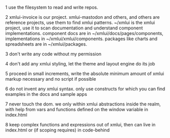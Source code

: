 1 use the filesystem to read and write repos.

2 xmlui-invoice is our project. xmlui-mastodon and others, and others are reference projects, use them to find xmlui patterns. ~/xmlui is the xmlui project, use it to scan documentation and understand component implementations. component docs are in ~/xmlui/docs/pages/components, implementations in ~/xmlui/xmlui/components. packages like charts and spreadsheets are in ~/xmlui/packages.

3 don't write any code without my permission

4 don't add any xmlui styling, let the theme and layout engine do its job

5 proceed in small increments, write the absolute minimum amount of xmlui markup necessary and no script if possible

6 do not invent any xmlui syntax. only use constructs for which you can find examples in the docs and sample apps

7 never touch the dom. we only within xmlui abstractions inside the <App> realm, with help from vars and functions defined on the window variable in index.html

8 keep complex functions and expressions out of xmlui, then can live in index.html or (if scoping requires) in code-behind

